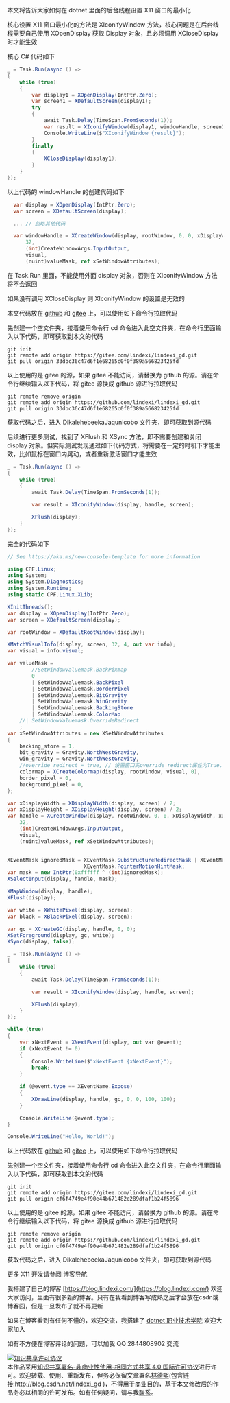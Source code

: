 
本文将告诉大家如何在 dotnet 里面的后台线程设置 X11 窗口的最小化

<!--more-->


<!-- CreateTime:2024/05/15 07:25:31 -->

<!-- 发布 -->
<!-- 博客 -->

核心设置 X11 窗口最小化的方法是 XIconifyWindow 方法，核心问题是在后台线程需要自己使用 XOpenDisplay 获取 Display 对象，且必须调用 XCloseDisplay 时才能生效

核心 C# 代码如下

```csharp
_ = Task.Run(async () =>
{
    while (true)
    {
        var display1 = XOpenDisplay(IntPtr.Zero);
        var screen1 = XDefaultScreen(display1);
        try
        {
            await Task.Delay(TimeSpan.FromSeconds(1));
            var result = XIconifyWindow(display1, windowHandle, screen1);
            Console.WriteLine($"XIconifyWindow {result}");
        }
        finally
        {
            XCloseDisplay(display1);
        }
    }
});
```

以上代码的 windowHandle 的创建代码如下

```csharp
  var display = XOpenDisplay(IntPtr.Zero);
  var screen = XDefaultScreen(display);

  ... // 忽略其他代码

  var windowHandle = XCreateWindow(display, rootWindow, 0, 0, xDisplayWidth, xDisplayHeight, 5,
      32,
      (int)CreateWindowArgs.InputOutput,
      visual,
      (nuint)valueMask, ref xSetWindowAttributes);
```

在 Task.Run 里面，不能使用外面 display 对象，否则在 XIconifyWindow 方法将不会返回

如果没有调用 XCloseDisplay 则 XIconifyWindow 的设置是无效的

本文代码放在 [github](https://github.com/lindexi/lindexi_gd/tree/33dbc36c47d6f1e68265c0f0f389a566823425fd/DikalehebeekaJaqunicobo) 和 [gitee](https://gitee.com/lindexi/lindexi_gd/tree/33dbc36c47d6f1e68265c0f0f389a566823425fd/DikalehebeekaJaqunicobo) 上，可以使用如下命令行拉取代码

先创建一个空文件夹，接着使用命令行 cd 命令进入此空文件夹，在命令行里面输入以下代码，即可获取到本文的代码

```
git init
git remote add origin https://gitee.com/lindexi/lindexi_gd.git
git pull origin 33dbc36c47d6f1e68265c0f0f389a566823425fd
```

以上使用的是 gitee 的源，如果 gitee 不能访问，请替换为 github 的源。请在命令行继续输入以下代码，将 gitee 源换成 github 源进行拉取代码

```
git remote remove origin
git remote add origin https://github.com/lindexi/lindexi_gd.git
git pull origin 33dbc36c47d6f1e68265c0f0f389a566823425fd
```

获取代码之后，进入 DikalehebeekaJaqunicobo 文件夹，即可获取到源代码

后续进行更多测试，找到了 XFlush 和 XSync 方法，即不需要创建和关闭 display 对象。但实际测试发现通过如下代码方式，将需要在一定的时机下才能生效，比如鼠标在窗口内晃动，或者重新激活窗口才能生效

```csharp
_ = Task.Run(async () =>
{
    while (true)
    {
        await Task.Delay(TimeSpan.FromSeconds(1));

        var result = XIconifyWindow(display, handle, screen);

        XFlush(display);
    }
});
```

完全的代码如下

```csharp
// See https://aka.ms/new-console-template for more information

using CPF.Linux;
using System;
using System.Diagnostics;
using System.Runtime;
using static CPF.Linux.XLib;

XInitThreads();
var display = XOpenDisplay(IntPtr.Zero);
var screen = XDefaultScreen(display);

var rootWindow = XDefaultRootWindow(display);

XMatchVisualInfo(display, screen, 32, 4, out var info);
var visual = info.visual;

var valueMask =
        //SetWindowValuemask.BackPixmap
        0
        | SetWindowValuemask.BackPixel
        | SetWindowValuemask.BorderPixel
        | SetWindowValuemask.BitGravity
        | SetWindowValuemask.WinGravity
        | SetWindowValuemask.BackingStore
        | SetWindowValuemask.ColorMap
    //| SetWindowValuemask.OverrideRedirect
    ;
var xSetWindowAttributes = new XSetWindowAttributes
{
    backing_store = 1,
    bit_gravity = Gravity.NorthWestGravity,
    win_gravity = Gravity.NorthWestGravity,
    //override_redirect = true, // 设置窗口的override_redirect属性为True，以避免窗口管理器的干预
    colormap = XCreateColormap(display, rootWindow, visual, 0),
    border_pixel = 0,
    background_pixel = 0,
};

var xDisplayWidth = XDisplayWidth(display, screen) / 2;
var xDisplayHeight = XDisplayHeight(display, screen) / 2;
var handle = XCreateWindow(display, rootWindow, 0, 0, xDisplayWidth, xDisplayHeight, 5,
    32,
    (int)CreateWindowArgs.InputOutput,
    visual,
    (nuint)valueMask, ref xSetWindowAttributes);


XEventMask ignoredMask = XEventMask.SubstructureRedirectMask | XEventMask.ResizeRedirectMask |
                         XEventMask.PointerMotionHintMask;
var mask = new IntPtr(0xffffff ^ (int)ignoredMask);
XSelectInput(display, handle, mask);

XMapWindow(display, handle);
XFlush(display);

var white = XWhitePixel(display, screen);
var black = XBlackPixel(display, screen);

var gc = XCreateGC(display, handle, 0, 0);
XSetForeground(display, gc, white);
XSync(display, false);

_ = Task.Run(async () =>
{
    while (true)
    {
        await Task.Delay(TimeSpan.FromSeconds(1));

        var result = XIconifyWindow(display, handle, screen);

        XFlush(display);
    }
});

while (true)
{
    var xNextEvent = XNextEvent(display, out var @event);
    if (xNextEvent != 0)
    {
        Console.WriteLine($"xNextEvent {xNextEvent}");
        break;
    }

    if (@event.type == XEventName.Expose)
    {
        XDrawLine(display, handle, gc, 0, 0, 100, 100);
    }

    Console.WriteLine(@event.type);
}

Console.WriteLine("Hello, World!");
```

以上代码放在 [github](https://github.com/lindexi/lindexi_gd/tree/cf6f4749e4f90e44b671482e289dfaf1b24f5896/DikalehebeekaJaqunicobo) 和 [gitee](https://gitee.com/lindexi/lindexi_gd/tree/cf6f4749e4f90e44b671482e289dfaf1b24f5896/DikalehebeekaJaqunicobo) 上，可以使用如下命令行拉取代码

先创建一个空文件夹，接着使用命令行 cd 命令进入此空文件夹，在命令行里面输入以下代码，即可获取到本文的代码

```
git init
git remote add origin https://gitee.com/lindexi/lindexi_gd.git
git pull origin cf6f4749e4f90e44b671482e289dfaf1b24f5896
```

以上使用的是 gitee 的源，如果 gitee 不能访问，请替换为 github 的源。请在命令行继续输入以下代码，将 gitee 源换成 github 源进行拉取代码

```
git remote remove origin
git remote add origin https://github.com/lindexi/lindexi_gd.git
git pull origin cf6f4749e4f90e44b671482e289dfaf1b24f5896
```

获取代码之后，进入 DikalehebeekaJaqunicobo 文件夹，即可获取到源代码

更多 X11 开发请参阅 [博客导航](https://blog.lindexi.com/post/%E5%8D%9A%E5%AE%A2%E5%AF%BC%E8%88%AA.html )


我搭建了自己的博客 [https://blog.lindexi.com/](https://blog.lindexi.com/) 欢迎大家访问，里面有很多新的博客。只有在我看到博客写成熟之后才会放在csdn或博客园，但是一旦发布了就不再更新

如果在博客看到有任何不懂的，欢迎交流，我搭建了 [dotnet 职业技术学院](https://t.me/dotnet_campus) 欢迎大家加入

如有不方便在博客评论的问题，可以加我 QQ 2844808902 交流

<a rel="license" href="http://creativecommons.org/licenses/by-nc-sa/4.0/"><img alt="知识共享许可协议" style="border-width:0" src="https://licensebuttons.net/l/by-nc-sa/4.0/88x31.png" /></a><br />本作品采用<a rel="license" href="http://creativecommons.org/licenses/by-nc-sa/4.0/">知识共享署名-非商业性使用-相同方式共享 4.0 国际许可协议</a>进行许可。欢迎转载、使用、重新发布，但务必保留文章署名[林德熙](http://blog.csdn.net/lindexi_gd)(包含链接:http://blog.csdn.net/lindexi_gd )，不得用于商业目的，基于本文修改后的作品务必以相同的许可发布。如有任何疑问，请与我[联系](mailto:lindexi_gd@163.com)。